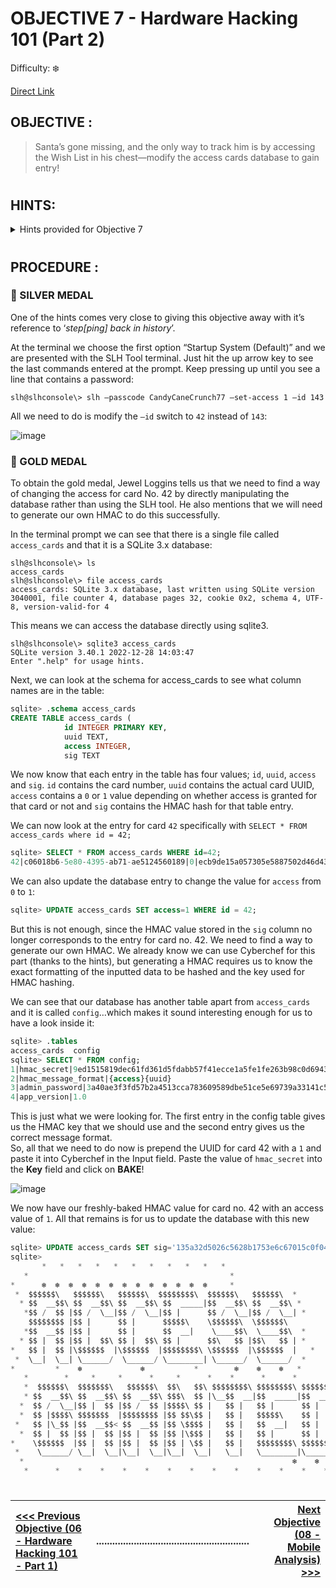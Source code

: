 # OBJECTIVE 7 - Hardware Hacking 101 (Part 2) #
Difficulty: ❄️

[Direct Link](https://hhc24-wetty.holidayhackchallenge.com/?&challenge=termHardwareHacking101B)

## OBJECTIVE : ##
>Santa’s gone missing, and the only way to track him is by accessing the Wish List in his chest—modify the access cards database to gain entry!

#
## HINTS: ##
<details>
  <summary>Hints provided for Objective 7</summary>
>-	It is so important to keep sensitive data like passwords secure. Often times, when typing passwords into a CLI (Command Line Interface) they get added to log files and other easy to access locations. It makes it trivial to step back in history and identify the password.
>-	I seem to remember there being a handy HMAC generator included in [CyberChef](https://gchq.github.io/CyberChef/).

</details>

#  

## PROCEDURE : ##
### 🥈 SILVER MEDAL ###

One of the hints comes very close to giving this objective away with it’s reference to ‘*step[ping] back in history*’.

At the terminal we choose the first option “Startup System (Default)” and we are presented with the SLH Tool terminal.  Just hit the up arrow key to see the last commands entered at the prompt.  Keep pressing up until you see a line that contains a password:
```console
slh@slhconsole\> slh –passcode CandyCaneCrunch77 –set-access 1 –id 143
```

All we need to do is modify the `–id` switch to `42` instead of `143`:

![image](https://github.com/user-attachments/assets/ea4f895b-e02a-4779-aa06-a33f5a75f653)

### 🥇 GOLD MEDAL ###
To obtain the gold medal, Jewel Loggins tells us that we need to find a way of changing the access for card No. 42 by directly manipulating the database rather than using the SLH tool.  He also mentions that we will need to generate our own HMAC to do this successfully.

In the terminal prompt we can see that there is a single file called `access_cards` and that it is a SQLite 3.x database:
```console
slh@slhconsole\> ls
access_cards
slh@slhconsole\> file access_cards 
access_cards: SQLite 3.x database, last written using SQLite version 3040001, file counter 4, database pages 32, cookie 0x2, schema 4, UTF-8, version-valid-for 4
```

This means we can access the database directly using sqlite3.
```console
slh@slhconsole\> sqlite3 access_cards 
SQLite version 3.40.1 2022-12-28 14:03:47
Enter ".help" for usage hints.
```

Next, we can look at the schema for access_cards to see what column names are in the table:
```sql
sqlite> .schema access_cards    
CREATE TABLE access_cards (
            id INTEGER PRIMARY KEY,
            uuid TEXT,
            access INTEGER,
            sig TEXT
```

We now know that each entry in the table has four values; `id`, `uuid`, `access` and `sig`.  `id` contains the card number, `uuid` contains the actual card UUID, `access` contains a `0` or `1` value depending on whether access is granted for that card or not and `sig` contains the HMAC hash for that table entry.

We can now look at the entry for card `42` specifically with `SELECT * FROM access_cards where id = 42;`

```sql
sqlite> SELECT * FROM access_cards WHERE id=42;
42|c06018b6-5e80-4395-ab71-ae5124560189|0|ecb9de15a057305e5887502d46d434c9394f5ed7ef1a51d2930ad786b02f6ffd
```

We can also update the database entry to change the value for `access` from `0` to `1`:
```sql
sqlite> UPDATE access_cards SET access=1 WHERE id = 42;
```
But this is not enough, since the HMAC value stored in the `sig` column no longer corresponds to the entry for card no. 42.  We need to find a way to generate our own HMAC.  We already know we can use Cyberchef for this part (thanks to the hints), but generating a HMAC requires us to know the exact formatting of the inputted data to be hashed and the key used for HMAC hashing.

We can see that our database has another table apart from `access_cards` and it is called `config`…which makes it sound interesting enough for us to have a look inside it:
```sql
sqlite> .tables
access_cards  config      
sqlite> SELECT * FROM config;
1|hmac_secret|9ed1515819dec61fd361d5fdabb57f41ecce1a5fe1fe263b98c0d6943b9b232e
2|hmac_message_format|{access}{uuid}
3|admin_password|3a40ae3f3fd57b2a4513cca783609589dbe51ce5e69739a33141c5717c20c9c1
4|app_version|1.0
```

This is just what we were looking for.  The first entry in the config table gives us the HMAC key that we should use and the second entry gives us the correct message format.  
So, all that we need to do now is prepend the UUID for card 42 with a `1` and paste it into Cyberchef in the Input field.  Paste the value of `hmac_secret` into the **Key** field and click on **BAKE**!

![image](https://github.com/user-attachments/assets/92321330-6a08-4544-9750-ba3d85e07a3c)

We now have our freshly-baked HMAC value for card no. 42 with an access value of `1`.  All that remains is for us to update the database with this new value:

```sql
sqlite> UPDATE access_cards SET sig='135a32d5026c5628b1753e6c67015c0f04e26051ef7391c2552de2816b1b7096' WHERE id=42;
sqlite> 
       *   *   *   *   *   *   *   *   *   *   *
   *                                             *
*      ❄  ❄  ❄  ❄  ❄  ❄  ❄  ❄  ❄  ❄  ❄  ❄  ❄     *
 *  $$$$$$\   $$$$$$\   $$$$$$\  $$$$$$$$\  $$$$$$\   $$$$$$\  * 
  * $$  __$$\ $$  __$$\ $$  __$$\ $$  _____|$$  __$$\ $$  __$$\ *
   *$$ /  $$ |$$ /  \__|$$ /  \__|$$ |      $$ /  \__|$$ /  \__| *
    $$$$$$$$ |$$ |      $$ |      $$$$$\    \$$$$$$\  \$$$$$$\   
   *$$  __$$ |$$ |      $$ |      $$  __|    \____$$\  \____$$\  *
  * $$ |  $$ |$$ |  $$\ $$ |  $$\ $$ |      $$\   $$ |$$\   $$ | *
*   $$ |  $$ |\$$$$$$  |\$$$$$$  |$$$$$$$$\ \$$$$$$  |\$$$$$$  |   *
 *  \__|  \__| \______/  \______/ \________| \______/  \______/  *
*         *    ❄             ❄           *        ❄    ❄    ❄   *
   *        *     *     *      *     *      *    *      *      *
   *  $$$$$$\  $$$$$$$\   $$$$$$\  $$\   $$\ $$$$$$$$\ $$$$$$$$\ $$$$$$$\  $$\  *
   * $$  __$$\ $$  __$$\ $$  __$$\ $$$\  $$ |\__$$  __|$$  _____|$$  __$$\ $$ | *
  *  $$ /  \__|$$ |  $$ |$$ /  $$ |$$$$\ $$ |   $$ |   $$ |      $$ |  $$ |$$ |*
  *  $$ |$$$$\ $$$$$$$  |$$$$$$$$ |$$ $$\$$ |   $$ |   $$$$$\    $$ |  $$ |$$ | *
 *   $$ |\_$$ |$$  __$$< $$  __$$ |$$ \$$$$ |   $$ |   $$  __|   $$ |  $$ |\__|*
  *  $$ |  $$ |$$ |  $$ |$$ |  $$ |$$ |\$$$ |   $$ |   $$ |      $$ |  $$ |   *
*    \$$$$$$  |$$ |  $$ |$$ |  $$ |$$ | \$$ |   $$ |   $$$$$$$$\ $$$$$$$  |$$\ *
 *    \______/ \__|  \__|\__|  \__|\__|  \__|   \__|   \________|\_______/ \__|  *
  *                                                            ❄    ❄    ❄   *
   *      *    *    *    *    *    *    *    *    *    *    *    *    *    *    
```


#
[<<< Previous Objective (06 - Hardware Hacking 101 - Part 1)](OBJECTIVE%2006%20-%20Hardware%20Hacking%20101%20(Part%201).md)|.........................................................| [Next Objective (08 - Mobile Analysis) >>>](OBJECTIVE%2008%20-%20Mobile%20Analysis.md)|
:-|--|-:

